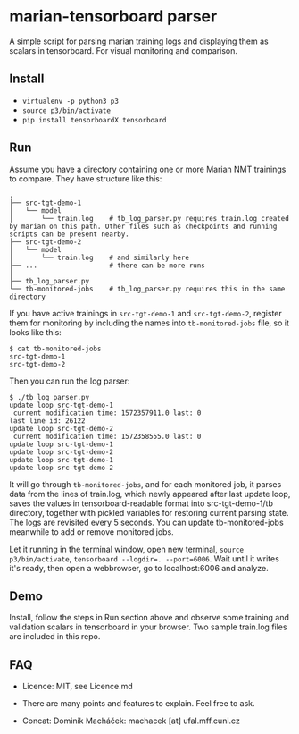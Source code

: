 # marian-tensorboard parser

A simple script for parsing marian training logs and displaying them as scalars in tensorboard. For visual monitoring and comparison.

## Install

- `virtualenv -p python3 p3`
- `source p3/bin/activate`
- `pip install tensorboardX tensorboard`

## Run

Assume you have a directory containing one or more Marian NMT trainings to compare. They have structure like this:

```
.
├── src-tgt-demo-1
│   └── model
│       └── train.log    # tb_log_parser.py requires train.log created by marian on this path. Other files such as checkpoints and running scripts can be present nearby.
├── src-tgt-demo-2
│   └── model
│       └── train.log    # and similarly here
├── ...                  # there can be more runs
│
├── tb_log_parser.py      
└── tb-monitored-jobs    # tb_log_parser.py requires this in the same directory 
```

If you have active trainings in `src-tgt-demo-1` and `src-tgt-demo-2`, register them for monitoring by including the names into `tb-monitored-jobs` file, so it looks like this:

```
$ cat tb-monitored-jobs 
src-tgt-demo-1
src-tgt-demo-2
```


Then you can run the log parser:

```
$ ./tb_log_parser.py 
update loop src-tgt-demo-1
 current modification time: 1572357911.0 last: 0
last line id: 26122
update loop src-tgt-demo-2
 current modification time: 1572358555.0 last: 0
update loop src-tgt-demo-1
update loop src-tgt-demo-2
update loop src-tgt-demo-1
update loop src-tgt-demo-2
```

It will go through `tb-monitored-jobs`, and for each monitored job, it parses data from the lines of train.log, which newly appeared after last update loop, saves the values in tensorboard-readable format into src-tgt-demo-1/tb directory, together with pickled variables for restoring current parsing state. The logs are revisited every 5 seconds. You can update tb-monitored-jobs meanwhile to add or remove monitored jobs.

Let it running in the terminal window, open new terminal, `source p3/bin/activate`, `tensorboard --logdir=. --port=6006`. Wait until it writes it's ready, then open a webbrowser, go to localhost:6006 and analyze.

## Demo

Install, follow the steps in Run section above and observe some training and validation scalars in tensorboard in your browser. Two sample train.log files are included in this repo.

## FAQ

- Licence: MIT, see Licence.md

- There are many points and features to explain. Feel free to ask.

- Concat: Dominik Macháček: machacek [at] ufal.mff.cuni.cz
